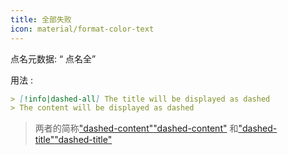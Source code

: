 ```yaml
---
title: 全部失败
icon: material/format-color-text
---
```


点名元数据: “ 点名全”

用法 :

```md
> [!info|dashed-all] The title will be displayed as dashed
> The content will be displayed as dashed
```
> 两者的简称["dashed-content"](../content-styling/page-10.md)["dashed-content"](../content-styling/page-10.md)
> 和["dashed-title"](../title-styling/page-20.md)["dashed-title"](../title-styling/page-20.md)

